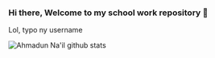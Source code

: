 ### Hi there, Welcome to my school work repository 👋

Lol, typo ny username

![Ahmadun Na'il github stats](https://github-readme-stats.vercel.app/api?username=ahmaduunnail&theme=dark&show_icons=true&hide_border=true&text_color=777&bg_color=00000000)
